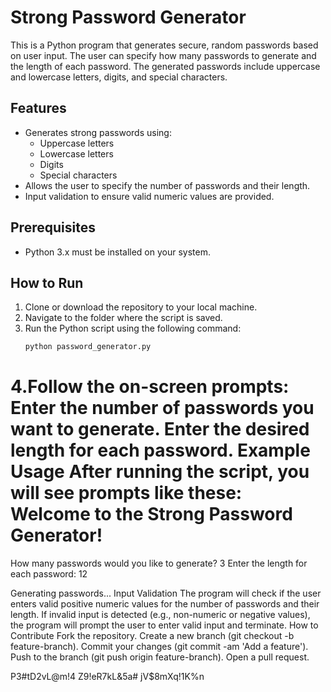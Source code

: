# Strong Password Generator

This is a Python program that generates secure, random passwords based on user input. The user can specify how many passwords to generate and the length of each password. The generated passwords include uppercase and lowercase letters, digits, and special characters.

## Features

- Generates strong passwords using:
  - Uppercase letters
  - Lowercase letters
  - Digits
  - Special characters
- Allows the user to specify the number of passwords and their length.
- Input validation to ensure valid numeric values are provided.

## Prerequisites

- Python 3.x must be installed on your system.

## How to Run

1. Clone or download the repository to your local machine.
2. Navigate to the folder where the script is saved.
3. Run the Python script using the following command:
   ```bash
   python password_generator.py
4.Follow the on-screen prompts:
Enter the number of passwords you want to generate.
Enter the desired length for each password.
Example Usage
After running the script, you will see prompts like these:
Welcome to the Strong Password Generator!
========================================
How many passwords would you like to generate? 3
Enter the length for each password: 12

Generating passwords...
Input Validation
The program will check if the user enters valid positive numeric values for the number of passwords and their length. If invalid input is detected (e.g., non-numeric or negative values), the program will prompt the user to enter valid input and terminate.
How to Contribute
Fork the repository.
Create a new branch (git checkout -b feature-branch).
Commit your changes (git commit -am 'Add a feature').
Push to the branch (git push origin feature-branch).
Open a pull request.

P3#tD2vL@m!4
Z9!eR7kL&5a#
jV$8mXq!1K%n
